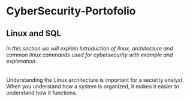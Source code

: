 # CyberSecurity-Portofolio
## Linux and SQL
###### in this section we will explain Introduction of linux, architecture and common linux commands used for cybersecurity with example and explanation. 
Understanding the Linux architecture is important for a security analyst. When you understand how a system is organized, it makes it easier to understand how it functions.

